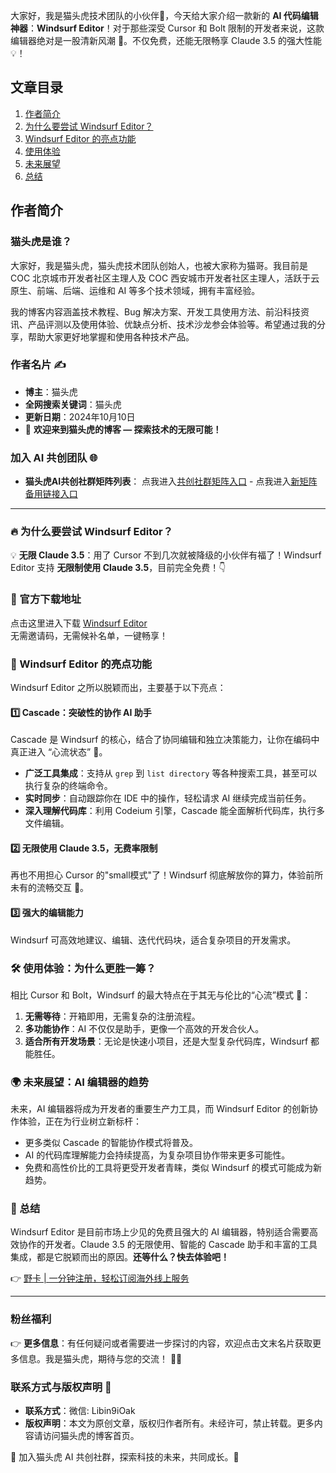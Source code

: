大家好，我是猫头虎技术团队的小伙伴🐯，今天给大家介绍一款新的 **AI 代码编辑神器**：**Windsurf Editor**！对于那些深受 Cursor 和 Bolt 限制的开发者来说，这款编辑器绝对是一股清新风潮 🌊。不仅免费，还能无限畅享 Claude 3.5 的强大性能 💡！

## 文章目录
1. [作者简介](#作者简介)
2. [为什么要尝试 Windsurf Editor？](#为什么要尝试-windsurf-editor)
3. [Windsurf Editor 的亮点功能](#windsurf-editor-的亮点功能)
4. [使用体验](#使用体验)
5. [未来展望](#未来展望)
6. [总结](#总结)

## 作者简介

### 猫头虎是谁？

大家好，我是猫头虎，猫头虎技术团队创始人，也被大家称为猫哥。我目前是 COC 北京城市开发者社区主理人及 COC 西安城市开发者社区主理人，活跃于云原生、前端、后端、运维和 AI 等多个技术领域，拥有丰富经验。

我的博客内容涵盖技术教程、Bug 解决方案、开发工具使用方法、前沿科技资讯、产品评测以及使用体验、优缺点分析、技术沙龙参会体验等。希望通过我的分享，帮助大家更好地掌握和使用各种技术产品。

### 作者名片 ✍️
- **博主**：猫头虎
- **全网搜索关键词**：猫头虎
- **更新日期**：2024年10月10日
- 🌟 **欢迎来到猫头虎的博客 — 探索技术的无限可能！**

### 加入 AI 共创团队 🌐
- **猫头虎AI共创社群矩阵列表**： 点我进入[共创社群矩阵入口](#) - 点我进入[新矩阵备用链接入口](#)

---

### 🔥 为什么要尝试 Windsurf Editor？

💡 **无限 Claude 3.5**：用了 Cursor 不到几次就被降级的小伙伴有福了！Windsurf Editor 支持 **无限制使用 Claude 3.5**，目前完全免费！👇

### 📝 官方下载地址

点击这里进入下载 [Windsurf Editor](https://bit.ly/bewildcard)<br>无需邀请码，无需候补名单，一键畅享！

### 🌟 Windsurf Editor 的亮点功能

Windsurf Editor 之所以脱颖而出，主要基于以下亮点：

#### 1️⃣ **Cascade：突破性的协作 AI 助手**

Cascade 是 Windsurf 的核心，结合了协同编辑和独立决策能力，让你在编码中真正进入 “心流状态” 🌊。

- **广泛工具集成**：支持从 `grep` 到 `list directory` 等各种搜索工具，甚至可以执行复杂的终端命令。
- **实时同步**：自动跟踪你在 IDE 中的操作，轻松请求 AI 继续完成当前任务。
- **深入理解代码库**：利用 Codeium 引擎，Cascade 能全面解析代码库，执行多文件编辑。

#### 2️⃣ **无限使用 Claude 3.5，无费率限制**

再也不用担心 Cursor 的"small模式"了！Windsurf 彻底解放你的算力，体验前所未有的流畅交互 🚀。

#### 3️⃣ **强大的编辑能力**

Windsurf 可高效地建议、编辑、迭代代码块，适合复杂项目的开发需求。

### 🛠 使用体验：为什么更胜一筹？

相比 Cursor 和 Bolt，Windsurf 的最大特点在于其无与伦比的“心流”模式 🌊：
1. **无需等待**：开箱即用，无需复杂的注册流程。
2. **多功能协作**：AI 不仅仅是助手，更像一个高效的开发合伙人。
3. **适合所有开发场景**：无论是快速小项目，还是大型复杂代码库，Windsurf 都能胜任。

### 🌍 未来展望：AI 编辑器的趋势

未来，AI 编辑器将成为开发者的重要生产力工具，而 Windsurf Editor 的创新协作体验，正在为行业树立新标杆：
- 更多类似 Cascade 的智能协作模式将普及。
- AI 的代码库理解能力会持续提高，为复杂项目协作带来更多可能性。
- 免费和高性价比的工具将更受开发者青睐，类似 Windsurf 的模式可能成为新趋势。

### 🎯 总结

Windsurf Editor 是目前市场上少见的免费且强大的 AI 编辑器，特别适合需要高效协作的开发者。Claude 3.5 的无限使用、智能的 Cascade 助手和丰富的工具集成，都是它脱颖而出的原因。**还等什么？快去体验吧！**

👉 [野卡 | 一分钟注册，轻松订阅海外线上服务](https://bit.ly/bewildcard)

---

### 粉丝福利

👉 **更多信息**：有任何疑问或者需要进一步探讨的内容，欢迎点击文末名片获取更多信息。我是猫头虎，期待与您的交流！ 🦉💬
  
### 联系方式与版权声明 📩

- **联系方式**：微信: Libin9iOak
- **版权声明**：本文为原创文章，版权归作者所有。未经许可，禁止转载。更多内容请访问猫头虎的博客首页。

🔗 加入猫头虎 AI 共创社群，探索科技的未来，共同成长。🚀